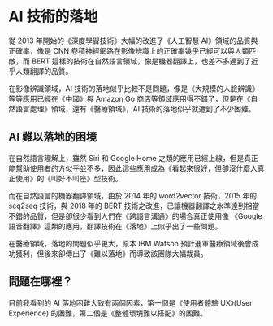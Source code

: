 # AI 技術的落地

從 2013 年開始的《深度學習技術》大幅的改進了《人工智慧 AI》領域的品質與正確率，像是 CNN 卷積神經網路在影像辨識上的正確率幾乎已經可以與人類匹敵，而 BERT 這樣的技術在自然語言領域，像是機器翻譯上，也差不多達到了近乎人類翻譯的品質。

在影像辨識領域，AI 技術的落地似乎比較不是問題，像是《大規模的人臉辨識》等等應用已經在《中國》與 Amazon Go 商店等領域應用得不錯了，但是在《自然語言處理》領域，還有《醫療領域》，AI 技術的落地似乎就遭到了不少困難。

## AI 難以落地的困境

在自然語言理解上，雖然 Siri 和 Google Home 之類的應用已經上線，但是真正能幫助使用者的方似乎並不多，因此這些應用成為《看起來很好，但卻沒什麼人真正使用》的《叫好不叫座》型技術。

而在自然語言的機器翻譯領域，由於 2014 年的 word2vector 技術，2015 年的 seq2seq 技術，與 2018 年的 BERT 技術之改進，已讓機器翻譯之水準達到相當不錯的品質，但是卻很少看到人們在《跨語言溝通》的場合真正使用像 《Google 語音翻譯》這類的應用，翻譯技術在《落地》上似乎出了一些問題。

在醫療領域，落地的問題似乎更大，原本 IBM Watson 預計進軍醫療領域後會成功獲利，但後來卻傳出了《難以落地》而導致該團隊大幅裁員。

## 問題在哪裡？

目前我看到的 AI 落地困難大致有兩個因素，第一個是《使用者體驗 UX》(User Experience) 的困難，第二個是《整體環境難以搭配》的困難。



